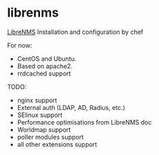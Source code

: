 # librenms

[LibreNMS](http://www.librenms.org/)
Installation and configuration by chef

For now:
- CentOS and Ubuntu.
- Based on apache2.
- rrdcached support

TODO: 
 - nginx support
 - External auth (LDAP, AD, Radius, etc.)
 - SElinux support
 - Performance optimisations from LibreNMS doc
 - Worldmap support
 - poller modules support
 - all other extensions support

